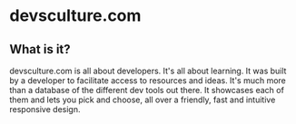 # devsculture.com

## What is it?

devsculture.com is all about developers. It's all about learning. It was built by a developer to facilitate access to resources and ideas. It's much more than a database of the different dev tools out there. It showcases each of them and lets you pick and choose, all over a friendly, fast and intuitive responsive design. 

